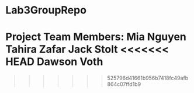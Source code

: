 # Lab3GroupRepo
Project Team Members:
Mia Nguyen
Tahira Zafar
Jack Stolt
<<<<<<< HEAD
Dawson Voth
=======
>>>>>>> 525796d41661b956b7418fc49afb864c07ffd1b9
